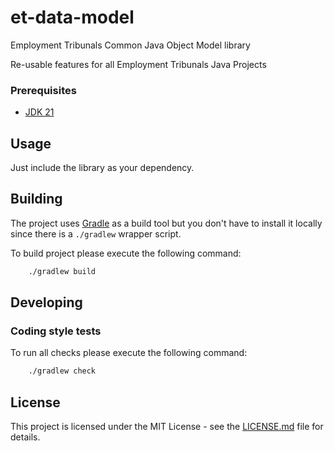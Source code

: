 # et-data-model
Employment Tribunals Common Java Object Model library

Re-usable features for all Employment Tribunals Java Projects

### Prerequisites

- [JDK 21](https://www.oracle.com/java)

## Usage

Just include the library as your dependency.

## Building

The project uses [Gradle](https://gradle.org) as a build tool but you don't have to install it locally since there is a `./gradlew` wrapper script.

To build project please execute the following command:

```bash
    ./gradlew build
```

## Developing

### Coding style tests

To run all checks please execute the following command:

```bash
    ./gradlew check
```

## License

This project is licensed under the MIT License - see the [LICENSE.md](LICENSE.md) file for details.
